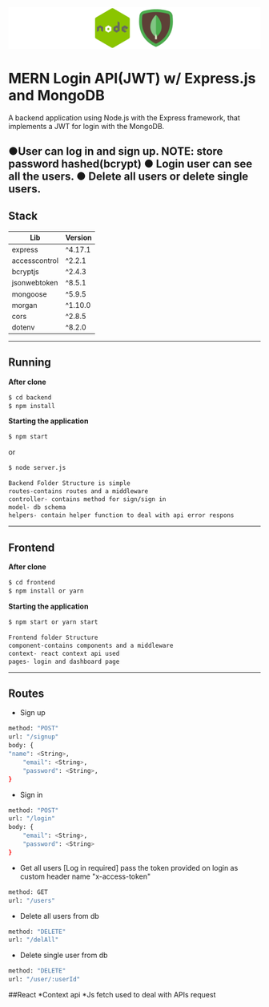 ![](https://github.com/EduardoRotundaro/crud-api-express-mongo/blob/master/docs/images/01.png?raw=true)

# MERN Login API(JWT) w/ Express.js and MongoDB

A backend application using Node.js with the Express framework, that implements a JWT for login with the MongoDB.

              
●User can log in and sign up.
NOTE: store password hashed(bcrypt)
● Login user can see all the users.
● Delete all users or delete single users.
---

## Stack
    
| Lib | Version |
| ------ | ------ |
| express | ^4.17.1 |
| accesscontrol | ^2.2.1 |
| bcryptjs | ^2.4.3 |
| jsonwebtoken | ^8.5.1 |
|mongoose |^5.9.5|
|morgan|^1.10.0|
|cors|^2.8.5|
|dotenv|^8.2.0|

---

## Running

**After clone**

```sh
$ cd backend
$ npm install
```

**Starting the application**

```sh
$ npm start
```

or

```sh
$ node server.js
```
```
Backend Folder Structure is simple
routes-contains routes and a middleware
controller- contains method for sign/sign in
model- db schema
helpers- contain helper function to deal with api error respons
```
---
## Frontend
**After clone**

```sh
$ cd frontend
$ npm install or yarn
```

**Starting the application**

```sh
$ npm start or yarn start
```
```
Frontend folder Structure
component-contains components and a middleware
context- react context api used
pages- login and dashboard page
```
---
## Routes

* Sign up 
```sh
method: "POST"
url: "/signup"
body: {
"name": <String>,
    "email": <String>,
    "password": <String>,
}
```

* Sign in
```sh
method: "POST"
url: "/login"
body: {
    "email": <String>,
    "password": <String>
}
```

* Get all users [Log in required] pass the token provided on login as custom header name "x-access-token"
```sh
method: GET
url: "/users"
```
* Delete all users from db
```sh
method: "DELETE"
url: "/delAll"

```
* Delete single user from db
```sh
method: "DELETE"
url: "/user/:userId"
```
##React
*Context api
*Js fetch used to deal with APIs request
